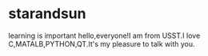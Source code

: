 # starandsun
learning is important
hello,everyone!I am from USST.I love C,MATALB,PYTHON,QT.It's my pleasure to talk with you.
